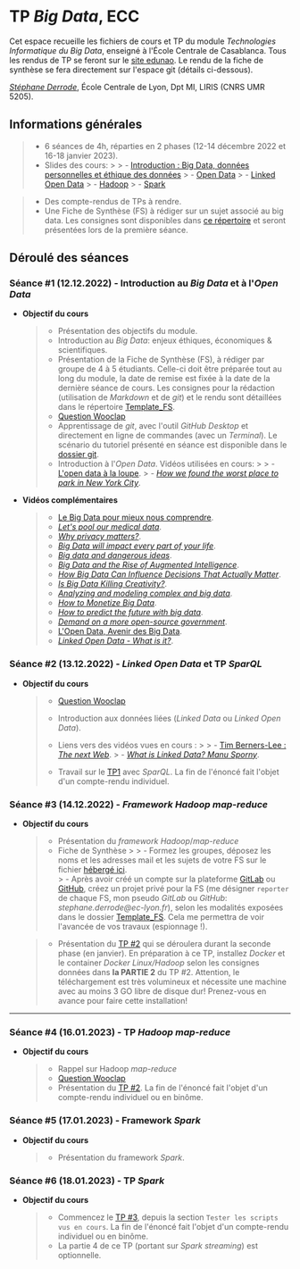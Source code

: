 
# TP _Big Data_, ECC

Cet espace recueille les fichiers de cours et TP du module _Technologies Informatique du Big Data_, enseigné à l'École Centrale de Casablanca. Tous les rendus de TP se feront sur le [site edunao](https://centrale-casablanca.edunao.com/course/view.php?id=179). Le rendu de la fiche de synthèse se fera directement sur l'espace git (détails ci-dessous).

[_Stéphane Derrode_](mailto:stephane.derrode@ec-lyon.fr), École Centrale de Lyon, Dpt MI, LIRIS (CNRS UMR 5205).



## Informations générales

> - 6 séances de 4h, réparties en 2 phases (12-14 décembre 2022 et 16-18 janvier 2023).
> - Slides des cours:
     >
     > - [Introduction : Big Data, données personnelles et éthique des données](Slides/Pres_IntroBigData.pdf)
     > - [Open Data](Slides/Pres_OpenData.pdf)
     > - [Linked Open Data](Slides/Pres_LOD.pdf)
     > - [Hadoop](Slides/Pres_Hadoop.pdf)
     > - [Spark](Slides/Pres_Spark.pdf)

> - Des compte-rendus de TPs à rendre.
> - Une Fiche de Synthèse (FS) à rédiger sur un sujet associé au big data. Les consignes sont disponibles dans [ce répertoire](./Template_FS/README.md) et seront présentées lors de la première séance.



## Déroulé des séances


### Séance #1 (12.12.2022) - Introduction au _Big Data_ et à l'_Open Data_

- **Objectif du cours**

    > - Présentation des objectifs du module.
    > - Introduction au _Big Data_: enjeux éthiques, économiques & scientifiques.
    > - Présentation de la Fiche de Synthèse (FS), à rédiger par groupe de 4 à 5 étudiants. Celle-ci doit être préparée tout au long du module, la date de remise est fixée à la date de la dernière séance de cours. Les consignes pour la rédaction (utilisation de _Markdown_ et de _git_) et le rendu sont détaillées dans le répertoire [Template_FS](./Template_FS/README.md).
    > - [Question Wooclap](https://app.wooclap.com/FETQLU)
    > - Apprentissage de _git_, avec l'outil _GitHub Desktop_ et directement en ligne de commandes (avec un _Terminal_). Le scénario du tutoriel présenté en séance est disponible dans le [dossier git](./tuto-git-gitlab).
    > - Introduction à l'_Open Data_. Vidéos utilisées en cours:
        > 
        > - [L'open data à la loupe](https://www.youtube.com/watch?v=6WtviEVPkJI).
        > - [_How we found the worst place to park in New York City_](https://www.ted.com/talks/ben_wellington_how_we_found_the_worst_place_to_park_in_new_york_city_using_big_data).
  
- **Vidéos complémentaires**

    > - [Le Big Data pour mieux nous comprendre](https://www.ted.com/talkkenneth_cukier_big_data_is_better_data?language=fr).
    > - [_Let's pool our medical data_](https://www.ted.com/talks/john_wilbanks_let_s_pool_our_medical_data).
    > - [_Why privacy matters?_](https://www.ted.com/talks/glenn_greenwald_why_privacy_matters#t-46573).
    > - [_Big Data will impact every part of your life_](https://www.youtube.com/watch?v=0Q3sRSUYmys).
    > - [_Big data and dangerous ideas_](https://www.youtube.com/watch?v=tLQoncvCKxs).
    > - [_Big Data and the Rise of Augmented Intelligence_](https://www.youtube.com/watch?v=mKZCa_ejbfg). 
    > - [_How Big Data Can Influence Decisions That Actually Matter_](https://www.youtube.com/watch?v=C6WKt6fJiso). 
    > - [_Is Big Data Killing Creativity?_](https://www.youtube.com/watch?v=A1XibEzp6K0). 
    > - [_Analyzing and modeling complex and big data_](https://www.youtube.com/watch?v=8DqQCZMawNg).  
    > - [_How to Monetize Big Data_](https://www.youtube.com/watch?v=8DqQCZMawNg). 
    > - [_How to predict the future with big data_](https://www.youtube.com/watch?v=J0bp2kUh9hw).
    > - [_Demand on a more open-source government_](https://www.ted.com/talks/beth_noveck_demand_a_more_open_source_government#t-66622).
    > - [L'Open Data, Avenir des Big Data](https://www.youtube.com/watch?v=MUI6Rwn4Qq0).
    > - [_Linked Open Data - What is it?_](https://www.youtube.com/watch?v=uju4wT9uBIA).  
   

### Séance #2 (13.12.2022) - _Linked Open Data_ et TP _SparQL_

- **Objectif du cours**

    > - [Question Wooclap](https://app.wooclap.com/MIZTRT)
    > - Introduction aux données liées (_Linked Data_ ou _Linked Open Data_).
    > - Liens vers des vidéos vues en cours :
        >
        > - [Tim Berners-Lee : _The next Web_](https://www.ted.com/talks/tim_berners_lee_the_next_web).
        > - [_What is Linked Data? Manu Sporny_](https://www.youtube.com/watch?v=4x_xzT5eF5Q).
    >
    > - Travail sur le [TP1](./TP1) avec _SparQL_. La fin de l'énoncé fait l'objet d'un compte-rendu individuel.


### Séance #3 (14.12.2022) - _Framework Hadoop map-reduce_

- **Objectif du cours**

    > - Présentation du _framework Hadoop_/_map-reduce_
    > - Fiche de Synthèse
        >
        > - Formez les groupes, déposez les noms et les adresses mail et les sujets de votre FS sur le fichier [hébergé ici](https://partage.liris.cnrs.fr/index.php/s/FegdnkcY7xSgAr2).    
        > - Après avoir créé un compte sur la plateforme [GitLab](https://gitlab.com/users/sign_in) ou [GitHub](https://github.com/), créez un projet privé pour la FS (me désigner `reporter` de chaque FS, mon pseudo _GitLab_ ou _GitHub_: _stephane.derrode@ec-lyon.fr_), selon les modalités exposées dans le dossier [Template_FS](./Template_FS/README.md). Cela me permettra de voir l'avancée de vos travaux (espionnage !). 
    
    > - Présentation du [TP #2](./TP2) qui se déroulera durant la seconde phase (en janvier). En préparation à ce TP, installez _Docker_ et le container _Docker Linux/Hadoop_ selon les consignes données dans **la PARTIE 2** du TP #2. Attention, le téléchargement est très volumineux et nécessite une machine avec au moins 3 GO libre de disque dur! Prenez-vous en avance pour faire cette installation!


---

### Séance #4 (16.01.2023) - TP _Hadoop map-reduce_

- **Objectif du cours**

    > - Rappel sur Hadoop _map-reduce_
    > - [Question Wooclap](https://app.wooclap.com/RUMGPO)
    > - Présentation du [TP #2](./TP2). La fin de l'énoncé fait l'objet d'un compte-rendu individuel ou en binôme.

### Séance #5 (17.01.2023) - Framework _Spark_

- **Objectif du cours**

    > - Présentation du framework _Spark_.

### Séance #6 (18.01.2023) - TP _Spark_

- **Objectif du cours**

    > - Commencez le [TP #3](./TP3), depuis la section `Tester les scripts vus en cours`. La fin de l'énoncé fait l'objet d'un compte-rendu individuel ou en binôme.
    > - La partie 4 de ce TP (portant sur _Spark streaming_) est optionnelle.
